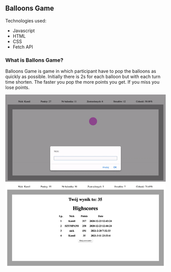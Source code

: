 Balloons Game
---

Technologies used:
- Javascript
- HTML
- CSS
- Fetch API

### What is Ballons Game?

Balloons Game is game in which participant have to pop the balloons as quickly as possible.
Initially there is 2s for each balloon but with each turn time shorten.
The faster you pop the more points you get.
If you miss you lose points.

![Game is running](readmeFiles/GIF.gif)
![Results](readmeFiles/results.png)
